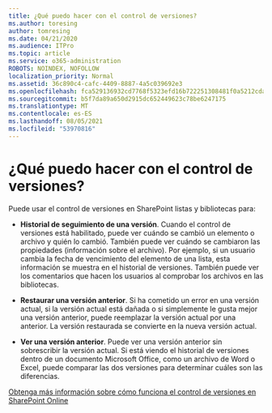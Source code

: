 ```yaml
---
title: ¿Qué puedo hacer con el control de versiones?
ms.author: toresing
author: tomresing
ms.date: 04/21/2020
ms.audience: ITPro
ms.topic: article
ms.service: o365-administration
ROBOTS: NOINDEX, NOFOLLOW
localization_priority: Normal
ms.assetid: 36c890c4-cafc-4409-8887-4a5c039692e3
ms.openlocfilehash: fca529136932cd7768f5323efd16b722251308481f0a5212cda5ac5e7dc591d1
ms.sourcegitcommit: b5f7da89a650d2915dc652449623c78be6247175
ms.translationtype: MT
ms.contentlocale: es-ES
ms.lasthandoff: 08/05/2021
ms.locfileid: "53970816"
---
```

# <a name="what-can-i-do-with-versioning"></a>¿Qué puedo hacer con el control de versiones?

Puede usar el control de versiones en SharePoint listas y bibliotecas para:
  
- **Historial de seguimiento de una versión**. Cuando el control de versiones está habilitado, puede ver cuándo se cambió un elemento o archivo y quién lo cambió. También puede ver cuándo se cambiaron las propiedades (información sobre el archivo). Por ejemplo, si un usuario cambia la fecha de vencimiento del elemento de una lista, esta información se muestra en el historial de versiones. También puede ver los comentarios que hacen los usuarios al comprobar los archivos en las bibliotecas. 
    
- **Restaurar una versión anterior**. Si ha cometido un error en una versión actual, si la versión actual está dañada o si simplemente le gusta mejor una versión anterior, puede reemplazar la versión actual por una anterior. La versión restaurada se convierte en la nueva versión actual. 
    
- **Ver una versión anterior**. Puede ver una versión anterior sin sobrescribir la versión actual. Si está viendo el historial de versiones dentro de un documento Microsoft Office, como un archivo de Word o Excel, puede comparar las dos versiones para determinar cuáles son las diferencias. 
    
[Obtenga más información sobre cómo funciona el control de versiones en SharePoint Online](https://go.microsoft.com/fwlink/?linkid=875710)
  

